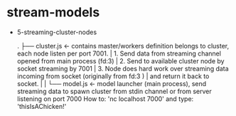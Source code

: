 # stream-models

- 5-streaming-cluster-nodes

	.
	├── cluster.js <- contains master/workers definition belongs to cluster, each node listen per port 7001.
	|									1. Send data from streaming channel opened from main process (fd:3) 
	|									2. Send to available cluster node by socket streaming by 7001
	|									3. Node does hard work over streaming data incoming from socket (originally from fd:3 ) 
	|								and return it back to socket.
	|
	|
	└── model.js   <- model launcher (main process), send streaming data to spawn cluster from stdin channel
										or from server listening on port 7000
										How to: 'nc localhost 7000' and type: 'thisIsAChicken!'


		